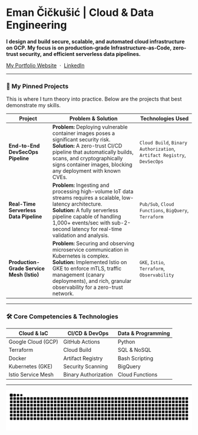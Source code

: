 # Eman Čičkušić | Cloud & Data Engineering

**I design and build secure, scalable, and automated cloud infrastructure on GCP. My focus is on production-grade Infrastructure-as-Code, zero-trust security, and efficient serverless data pipelines.**

[My Portfolio Website](https://emancickusic.com/) &nbsp;&middot;&nbsp; [LinkedIn](https://www.linkedin.com/in/eman-cickusic/)

---

### 🚀 My Pinned Projects

This is where I turn theory into practice. Below are the projects that best demonstrate my skills.

| Project | Problem & Solution | Technologies Used |
|---|---|---|
| **End-to-End DevSecOps Pipeline** | **Problem:** Deploying vulnerable container images poses a significant security risk. <br/> **Solution:** A zero-trust CI/CD pipeline that automatically builds, scans, and cryptographically signs container images, blocking any deployment with known CVEs. | `Cloud Build`, `Binary Authorization`, `Artifact Registry`, `DevSecOps` |
| **Real-Time Serverless Data Pipeline** | **Problem:** Ingesting and processing high-volume IoT data streams requires a scalable, low-latency architecture. <br/> **Solution:** A fully serverless pipeline capable of handling 1,000+ events/sec with sub-2-second latency for real-time validation and analysis. | `Pub/Sub`, `Cloud Functions`, `BigQuery`, `Terraform` |
| **Production-Grade Service Mesh (Istio)** | **Problem:** Securing and observing microservice communication in Kubernetes is complex. <br/> **Solution:** Implemented Istio on GKE to enforce mTLS, traffic management (canary deployments), and rich, granular observability for a zero-trust network. | `GKE`, `Istio`, `Terraform`, `Observability` |

---

### 🛠️ Core Competencies & Technologies

| **Cloud & IaC** | **CI/CD & DevOps** | **Data & Programming** |
|---|---|---|
| Google Cloud (GCP) | GitHub Actions | Python |
| Terraform | Cloud Build | SQL & NoSQL |
| Docker | Artifact Registry | Bash Scripting |
| Kubernetes (GKE) | Security Scanning | BigQuery |
| Istio Service Mesh | Binary Authorization | Cloud Functions |

---

<div align="center">
  <picture>
    <source media="(prefers-color-scheme: dark)" srcset="https://raw.githubusercontent.com/eman-cickusic/eman-cickusic/output/github-snake-dark.svg">
    <source media="(prefers-color-scheme: light)" srcset="https://raw.githubusercontent.com/eman-cickusic/eman-cickusic/output/github-snake.svg">
    <img alt="github snake animation" src="https://raw.githubusercontent.com/eman-cickusic/eman-cickusic/output/github-snake.svg">
  </picture>
</div>
